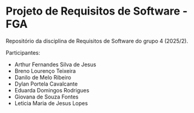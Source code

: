 # Projeto de Requisitos de Software - FGA

Repositório da disciplina de Requisitos de Software do grupo 4 (2025/2).  

Participantes:

- Arthur Fernandes Silva de Jesus 
- Breno Lourenço Teixeira
- Danilo de Melo Ribeiro
- Dylan Portela Cavalcante
- Eduarda Domingos Rodrigues
- Giovana de Souza Fontes
- Leticia Maria de Jesus Lopes
  



